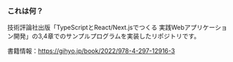 ### これは何？
技術評論社出版「TypeScriptとReact/Next.jsでつくる 実践Webアプリケーション開発」の3,4章でのサンプルプログラムを実装したリポジトリです。

書籍情報：https://gihyo.jp/book/2022/978-4-297-12916-3
